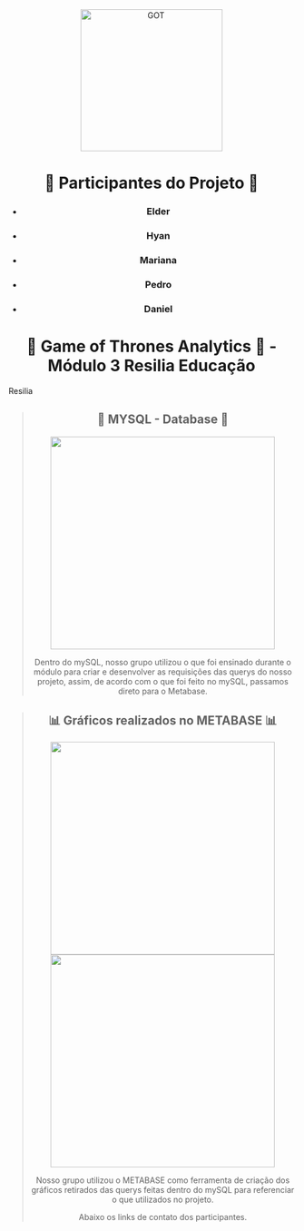 <div align="center"><img align="center" alt="GOT" src="GOT_logo.png"  height="250px" ></div>


<div align="center">

# 🐙 Participantes do Projeto 🐙

* ### Elder <a href="https://www.linkedin.com/in/elderschmoeller/" target="_blank"><a href="https://github.com/elderschmoeller" target="_blank"></a>
 
* ### Hyan <a href="https://www.linkedin.com/in/hyan-araujo-55a9891b2/?miniProfileUrn=urn%3Ali%3Afs_miniProfile%3AACoAADGfU9YBkH9xEnzZcplv04xG8pGz-Rj4nhI" target="_blank"></a> <a href="https://github.com/B34tdb" target="_blank"></a>
 
* ### Mariana <a href="https://www.linkedin.com/in/marianamachado9/?miniProfileUrn=urn%3Ali%3Afs_miniProfile%3AACoAADW38PcBlE55NUlg53RqhdVwJHztLDMxcy0" target="_blank"></a> <a href="https://github.com/marimachadox" target="_blank"></a>
 
* ### Pedro <a href="https://www.linkedin.com/in/pedro-espinola-3028a821a/?miniProfileUrn=urn%3Ali%3Afs_miniProfile%3AACoAADdOIbIB7P9XYCyRdeHXvLkDPxcD0fjEHzw" target="_blank"></a> <a href="https://github.com/PedroEspinola" target="_blank"></a>

* ### Daniel <a href="https://www.linkedin.com/in/daniel-duarte-29a164204/?miniProfileUrn=urn%3Ali%3Afs_miniProfile%3AACoAADP-DpYBSo90qronVJqgtMfvXkUoccAynbE" target="_blank"></a> <a href="https://www.linkedin.com/in/daniel-duarte-29a164204/" target="_blank"></a>
  
# 🐉 Game of Thrones Analytics 🐉 - Módulo 3 Resilia Educação

</div>
<div align="left"><a href="https://www.resilia.com.br"></a>Resilia</div>


<div align="center">

##
  
> ## 🧾 MYSQL - Database 🧾
> 
><img src="estrutura_diagrama.jpg" height="375px" width="395px">
><p>Dentro do mySQL, nosso grupo utilizou o que foi ensinado durante o módulo para criar e desenvolver as requisições das querys do nosso projeto, assim, de acordo com o que foi feito no mySQL, passamos direto para o Metabase.</p>
></div>
##

<div align="center">
  
##

> ## 📊 Gráficos realizados no METABASE 📊
>
><img src="tabela_metabase_full.png" height="375px" width="395px">
><img src="tabela_metabase.png" height="375px" width="395px">
>
><p>Nosso grupo utilizou o METABASE como ferramenta de criação dos gráficos retirados das querys feitas dentro do mySQL para referenciar o que utilizados no projeto.</p>
><p>Abaixo os links de contato dos participantes.</p>
></div>
##

